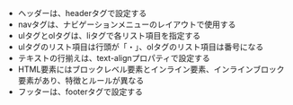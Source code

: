 - ヘッダーは、headerタグで設定する
- navタグは、ナビゲーションメニューのレイアウトで使用する
- ulタグとolタグは、liタグで各リスト項目を指定する
- ulタグのリスト項目は行頭が「・」、olタグのリスト項目は番号になる
- テキストの行揃えは、text-alignプロパティで設定する
- HTML要素にはブロックレベル要素とインライン要素、インラインブロック要素があり、特徴とルールが異なる
- フッターは、footerタグで設定する